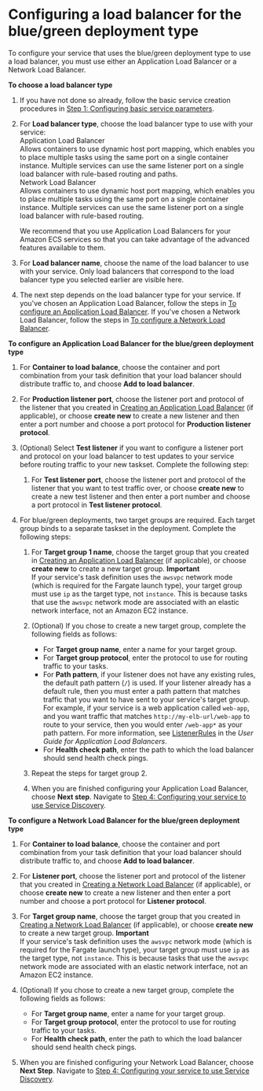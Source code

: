 # Configuring a load balancer for the blue/green deployment type<a name="service-create-loadbalancer-bluegreen"></a>

To configure your service that uses the blue/green deployment type to use a load balancer, you must use either an Application Load Balancer or a Network Load Balancer\.

**To choose a load balancer type**

1. If you have not done so already, follow the basic service creation procedures in [Step 1: Configuring basic service parameters](basic-service-params.md)\.

1. For **Load balancer type**, choose the load balancer type to use with your service:  
Application Load Balancer  
Allows containers to use dynamic host port mapping, which enables you to place multiple tasks using the same port on a single container instance\. Multiple services can use the same listener port on a single load balancer with rule\-based routing and paths\.  
Network Load Balancer  
Allows containers to use dynamic host port mapping, which enables you to place multiple tasks using the same port on a single container instance\. Multiple services can use the same listener port on a single load balancer with rule\-based routing\.

   We recommend that you use Application Load Balancers for your Amazon ECS services so that you can take advantage of the advanced features available to them\.

1. For **Load balancer name**, choose the name of the load balancer to use with your service\. Only load balancers that correspond to the load balancer type you selected earlier are visible here\.

1. The next step depends on the load balancer type for your service\. If you've chosen an Application Load Balancer, follow the steps in [To configure an Application Load Balancer](service-create-loadbalancer-rolling.md#create-service-configure-alb)\. If you've chosen a Network Load Balancer, follow the steps in [To configure a Network Load Balancer](service-create-loadbalancer-rolling.md#create-service-configure-nlb)\.<a name="create-service-configure-alb-bluegreen"></a>

**To configure an Application Load Balancer for the blue/green deployment type**

1. For **Container to load balance**, choose the container and port combination from your task definition that your load balancer should distribute traffic to, and choose **Add to load balancer**\.

1. For **Production listener port**, choose the listener port and protocol of the listener that you created in [Creating an Application Load Balancer](create-application-load-balancer.md) \(if applicable\), or choose **create new** to create a new listener and then enter a port number and choose a port protocol for **Production listener protocol**\.

1. \(Optional\) Select **Test listener** if you want to configure a listener port and protocol on your load balancer to test updates to your service before routing traffic to your new taskset\. Complete the following step:

   1. For **Test listener port**, choose the listener port and protocol of the listener that you want to test traffic over, or choose **create new** to create a new test listener and then enter a port number and choose a port protocol in **Test listener protocol**\.

1. For blue/green deployments, two target groups are required\. Each target group binds to a separate taskset in the deployment\. Complete the following steps:

   1. For **Target group 1 name**, choose the target group that you created in [Creating an Application Load Balancer](create-application-load-balancer.md) \(if applicable\), or choose **create new** to create a new target group\.
**Important**  
If your service's task definition uses the `awsvpc` network mode \(which is required for the Fargate launch type\), your target group must use `ip` as the target type, not `instance`\. This is because tasks that use the `awsvpc` network mode are associated with an elastic network interface, not an Amazon EC2 instance\.

   1. \(Optional\) If you chose to create a new target group, complete the following fields as follows:
      + For **Target group name**, enter a name for your target group\.
      + For **Target group protocol**, enter the protocol to use for routing traffic to your tasks\.
      + For **Path pattern**, if your listener does not have any existing rules, the default path pattern \(`/`\) is used\. If your listener already has a default rule, then you must enter a path pattern that matches traffic that you want to have sent to your service's target group\. For example, if your service is a web application called `web-app`, and you want traffic that matches `http://my-elb-url/web-app` to route to your service, then you would enter `/web-app*` as your path pattern\. For more information, see [ListenerRules](https://docs.aws.amazon.com/elasticloadbalancing/latest/application/load-balancer-listeners.html#listener-rules) in the *User Guide for Application Load Balancers*\.
      + For **Health check path**, enter the path to which the load balancer should send health check pings\.

   1. Repeat the steps for target group 2\.

   1. When you are finished configuring your Application Load Balancer, choose **Next step**\. Navigate to [Step 4: Configuring your service to use Service Discovery](service-configure-servicediscovery.md)\.<a name="create-service-configure-nlb-bluegreen"></a>

**To configure a Network Load Balancer for the blue/green deployment type**

1. For **Container to load balance**, choose the container and port combination from your task definition that your load balancer should distribute traffic to, and choose **Add to load balancer**\.

1. For **Listener port**, choose the listener port and protocol of the listener that you created in [Creating a Network Load Balancer](create-network-load-balancer.md) \(if applicable\), or choose **create new** to create a new listener and then enter a port number and choose a port protocol for **Listener protocol**\.

1. For **Target group name**, choose the target group that you created in [Creating a Network Load Balancer](create-network-load-balancer.md) \(if applicable\), or choose **create new** to create a new target group\.
**Important**  
If your service's task definition uses the `awsvpc` network mode \(which is required for the Fargate launch type\), your target group must use `ip` as the target type, not `instance`\. This is because tasks that use the `awsvpc` network mode are associated with an elastic network interface, not an Amazon EC2 instance\.

1. \(Optional\) If you chose to create a new target group, complete the following fields as follows:
   + For **Target group name**, enter a name for your target group\.
   + For **Target group protocol**, enter the protocol to use for routing traffic to your tasks\.
   + For **Health check path**, enter the path to which the load balancer should send health check pings\.

1. When you are finished configuring your Network Load Balancer, choose **Next Step**\. Navigate to [Step 4: Configuring your service to use Service Discovery](service-configure-servicediscovery.md)\.